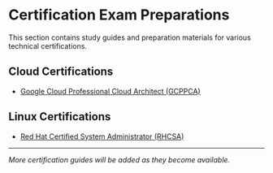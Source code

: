 # Certification Exam Preparations

This section contains study guides and preparation materials for various technical certifications.

## Cloud Certifications
- [Google Cloud Professional Cloud Architect (GCPPCA)](./GCPPCA.md)

## Linux Certifications
- [Red Hat Certified System Administrator (RHCSA)](./RHCSA.md)

---
*More certification guides will be added as they become available.*